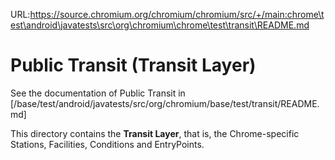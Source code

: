 URL:https://source.chromium.org/chromium/chromium/src/+/main:chrome\test\android\javatests\src\org\chromium\chrome\test\transit\README.md
# Public Transit (Transit Layer)

See the documentation of Public Transit in
[/base/test/android/javatests/src/org/chromium/base/test/transit/README.md]

This directory contains the **Transit Layer**, that is, the Chrome-specific
Stations, Facilities, Conditions and EntryPoints.
